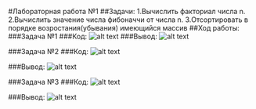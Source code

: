 #Лабораторная работа №1
##Задачи:
1.Вычислить факториал числа n.
2.Вычислить значение числа фибоначчи от числа n.
3.Отсортировать в порядке возростания(убывания) имеющийся массив
##Ход работы:
###Задача №1
###Код:
![alt text](https://sun9-18.userapi.com/c854420/v854420961/1059ff/Mvbs3DihRmA.jpg)
###Вывод:
![alt text](https://sun9-28.userapi.com/c854420/v854420961/105a06/Lu_1V1pyCrM.jpg)

###Задача №2
###Код:
![alt text](https://sun9-67.userapi.com/c854420/v854420961/105a0d/8cXSs3Kg_OY.jpg)

###Вывод:
![alt text](https://sun9-19.userapi.com/c854420/v854420961/105a14/Obo6jFIZzqE.jpg)

###Задача №3
###Код:
![alt text](https://sun9-72.userapi.com/c854420/v854420961/105a1b/ya0M4E17TlI.jpg)

###Вывод:
![alt text](https://sun9-52.userapi.com/c854420/v854420961/105a22/6d5q0DZ9YYI.jpg)
